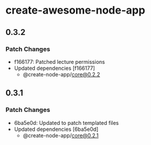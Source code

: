 # create-awesome-node-app

## 0.3.2

### Patch Changes

- f166177: Patched lecture permissions
- Updated dependencies [f166177]
  - @create-node-app/core@0.2.2

## 0.3.1

### Patch Changes

- 6ba5e0d: Updated to patch templated files
- Updated dependencies [6ba5e0d]
  - @create-node-app/core@0.2.1
